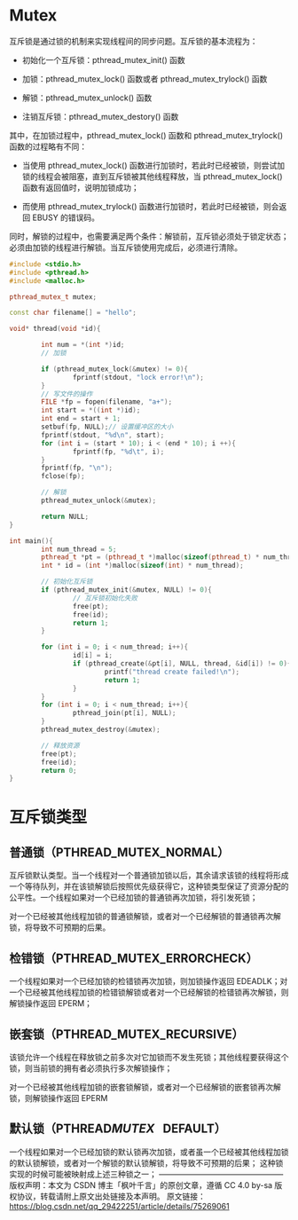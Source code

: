 # Mutex

互斥锁是通过锁的机制来实现线程间的同步问题。互斥锁的基本流程为：

- 初始化一个互斥锁：pthread_mutex_init() 函数

- 加锁：pthread_mutex_lock() 函数或者 pthread_mutex_trylock() 函数

- 解锁：pthread_mutex_unlock() 函数

- 注销互斥锁：pthread_mutex_destory() 函数

其中，在加锁过程中，pthread_mutex_lock() 函数和 pthread_mutex_trylock()函数的过程略有不同：

- 当使用 pthread_mutex_lock() 函数进行加锁时，若此时已经被锁，则尝试加锁的线程会被阻塞，直到互斥锁被其他线程释放，当 pthread_mutex_lock()函数有返回值时，说明加锁成功；

- 而使用 pthread_mutex_trylock() 函数进行加锁时，若此时已经被锁，则会返回 EBUSY 的错误码。

同时，解锁的过程中，也需要满足两个条件：解锁前，互斥锁必须处于锁定状态；必须由加锁的线程进行解锁。当互斥锁使用完成后，必须进行清除。

```cpp
#include <stdio.h>
#include <pthread.h>
#include <malloc.h>

pthread_mutex_t mutex;

const char filename[] = "hello";

void* thread(void *id){

        int num = *(int *)id;
        // 加锁

        if (pthread_mutex_lock(&mutex) != 0){
                fprintf(stdout, "lock error!\n");
        }
        // 写文件的操作
        FILE *fp = fopen(filename, "a+");
        int start = *((int *)id);
        int end = start + 1;
        setbuf(fp, NULL);// 设置缓冲区的大小
        fprintf(stdout, "%d\n", start);
        for (int i = (start * 10); i < (end * 10); i ++){
                fprintf(fp, "%d\t", i);
        }
        fprintf(fp, "\n");
        fclose(fp);

        // 解锁
        pthread_mutex_unlock(&mutex);

        return NULL;
}

int main(){
        int num_thread = 5;
        pthread_t *pt = (pthread_t *)malloc(sizeof(pthread_t) * num_thread);
        int * id = (int *)malloc(sizeof(int) * num_thread);

        // 初始化互斥锁
        if (pthread_mutex_init(&mutex, NULL) != 0){
                // 互斥锁初始化失败
                free(pt);
                free(id);
                return 1;
        }

        for (int i = 0; i < num_thread; i++){
                id[i] = i;
                if (pthread_create(&pt[i], NULL, thread, &id[i]) != 0){
                        printf("thread create failed!\n");
                        return 1;
                }
        }
        for (int i = 0; i < num_thread; i++){
                pthread_join(pt[i], NULL);
        }
        pthread_mutex_destroy(&mutex);

        // 释放资源
        free(pt);
        free(id);
        return 0;
}
```

# 互斥锁类型

## 普通锁（PTHREAD_MUTEX_NORMAL）

互斥锁默认类型。当一个线程对一个普通锁加锁以后，其余请求该锁的线程将形成一个等待队列，并在该锁解锁后按照优先级获得它，这种锁类型保证了资源分配的公平性。一个线程如果对一个已经加锁的普通锁再次加锁，将引发死锁；

对一个已经被其他线程加锁的普通锁解锁，或者对一个已经解锁的普通锁再次解锁，将导致不可预期的后果。

## 检错锁（PTHREAD_MUTEX_ERRORCHECK）

一个线程如果对一个已经加锁的检错锁再次加锁，则加锁操作返回 EDEADLK；对一个已经被其他线程加锁的检错锁解锁或者对一个已经解锁的检错锁再次解锁，则解锁操作返回 EPERM；

## 嵌套锁（PTHREAD_MUTEX_RECURSIVE）

该锁允许一个线程在释放锁之前多次对它加锁而不发生死锁；其他线程要获得这个锁，则当前锁的拥有者必须执行多次解锁操作；

对一个已经被其他线程加锁的嵌套锁解锁，或者对一个已经解锁的嵌套锁再次解锁，则解锁操作返回 EPERM

## 默认锁（PTHREAD*MUTEX*   DEFAULT）

一个线程如果对一个已经加锁的默认锁再次加锁，或者虽一个已经被其他线程加锁的默认锁解锁，或者对一个解锁的默认锁解锁，将导致不可预期的后果；
这种锁实现的时候可能被映射成上述三种锁之一；
————————————————
版权声明：本文为 CSDN 博主「枫叶千言」的原创文章，遵循 CC 4.0 by-sa 版权协议，转载请附上原文出处链接及本声明。
原文链接：https://blog.csdn.net/qq_29422251/article/details/75269061
